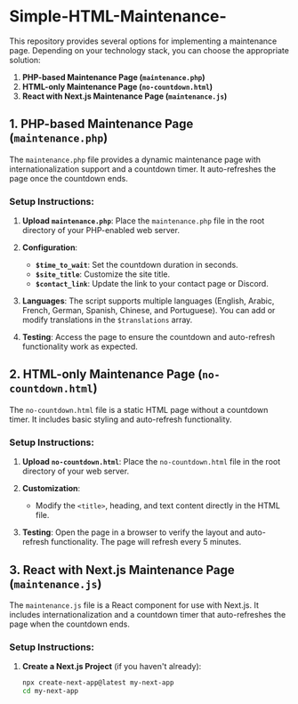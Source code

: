 # Simple-HTML-Maintenance-


This repository provides several options for implementing a maintenance page. Depending on your technology stack, you can choose the appropriate solution:

1. **PHP-based Maintenance Page (`maintenance.php`)**
2. **HTML-only Maintenance Page (`no-countdown.html`)**
3. **React with Next.js Maintenance Page (`maintenance.js`)**

## 1. PHP-based Maintenance Page (`maintenance.php`)

The `maintenance.php` file provides a dynamic maintenance page with internationalization support and a countdown timer. It auto-refreshes the page once the countdown ends.

### **Setup Instructions:**

1. **Upload `maintenance.php`**: Place the `maintenance.php` file in the root directory of your PHP-enabled web server.

2. **Configuration**:
   - **`$time_to_wait`**: Set the countdown duration in seconds.
   - **`$site_title`**: Customize the site title.
   - **`$contact_link`**: Update the link to your contact page or Discord.

3. **Languages**: The script supports multiple languages (English, Arabic, French, German, Spanish, Chinese, and Portuguese). You can add or modify translations in the `$translations` array.

4. **Testing**: Access the page to ensure the countdown and auto-refresh functionality work as expected.

## 2. HTML-only Maintenance Page (`no-countdown.html`)

The `no-countdown.html` file is a static HTML page without a countdown timer. It includes basic styling and auto-refresh functionality.

### **Setup Instructions:**

1. **Upload `no-countdown.html`**: Place the `no-countdown.html` file in the root directory of your web server.

2. **Customization**:
   - Modify the `<title>`, heading, and text content directly in the HTML file.

3. **Testing**: Open the page in a browser to verify the layout and auto-refresh functionality. The page will refresh every 5 minutes.

## 3. React with Next.js Maintenance Page (`maintenance.js`)

The `maintenance.js` file is a React component for use with Next.js. It includes internationalization and a countdown timer that auto-refreshes the page when the countdown ends.

### **Setup Instructions:**

1. **Create a Next.js Project** (if you haven't already):
   ```bash
   npx create-next-app@latest my-next-app
   cd my-next-app
